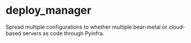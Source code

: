 # deploy_manager
Spread multiple configurations to whether multiple bear-metal or cloud-based servers as code through Pyinfra.
